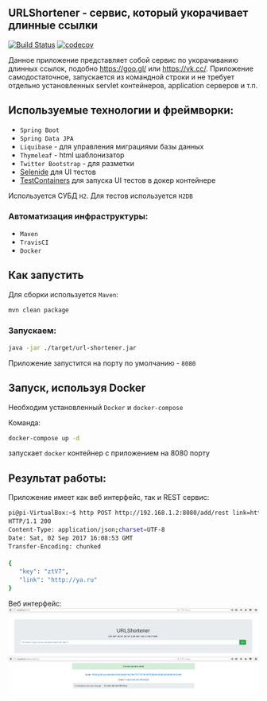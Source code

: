 ## URLShortener - сервис, который укорачивает длинные ссылки 
[![Build Status](https://github.com/eaxdev/URLShortener/workflows/build/badge.svg)](https://github.com/eaxdev/URLShortener/actions)
[![codecov](https://codecov.io/gh/eaxdev/URLShortener/branch/master/graph/badge.svg)](https://codecov.io/gh/eaxdev/URLShortener)

Данное приложение представляет собой сервис по укорачиванию длинных ссылок, подобно https://goo.gl/ или https://vk.cc/. 
Приложение самодостаточное, запускается из командной строки и не требует отдельно установленных servlet контейнеров, application серверов и т.п. 

## Используемые технологии и фреймворки:

* `Spring Boot`
* `Spring Data JPA`
* `Liquibase` - для управления миграциями базы данных
* `Thymeleaf` - html шаблонизатор
* `Twitter Bootstrap` - для разметки
* [Selenide](https://github.com/selenide/selenide) для UI тестов
* [TestContainers](https://github.com/testcontainers/testcontainers-java/) для запуска UI тестов в докер контейнере

Используется СУБД `H2`. Для тестов используется `H2DB`

### Автоматизация инфраструктуры:
  * `Maven`
  * `TravisCI`
  * `Docker`
  
  ## Как запустить
  
  Для сборки используется `Maven`:
  
  ```sh
  mvn clean package
  ```
  ### Запускаем:
  ```sh
  java -jar ./target/url-shortener.jar
  ```
 Приложение запустится на порту по умолчанию - `8080`
 
 ## Запуск, используя Docker
  
  Необходим установленный `Docker` и `docker-compose`
  
  Команда: 
  
  ```sh
  docker-compose up -d 
  ```
  запускает `docker` контейнер с приложением на 8080 порту
  
  ## Результат работы:
  
  Приложение имеет как веб интерфейс, так и REST сервис:
  
  ```sh
 pi@pi-VirtualBox:~$ http POST http://192.168.1.2:8080/add/rest link=http://ya.ru
 HTTP/1.1 200 
 Content-Type: application/json;charset=UTF-8
 Date: Sat, 02 Sep 2017 16:08:53 GMT
 Transfer-Encoding: chunked
 
 {
     "key": "ztV7", 
     "link": "http://ya.ru"
 }

  
  ```
  
 Веб интерфейс:
 ![Alt text](home.JPG?raw=true)
 ![Alt text](added.JPG?raw=true)
